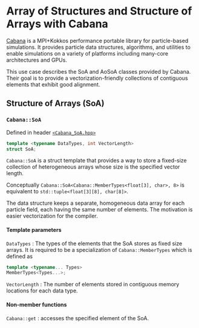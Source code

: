 # Array of Structures and Structure of Arrays with Cabana

[Cabana](https://github.com/ECP-copa/Cabana) is a MPI+Kokkos performance portable library for particle-based simulations.  It provides particle data structures, algorithms, and utilities to enable simulations on a variety of platforms including many-core architectures and GPUs.

This use case describes the SoA and AoSoA classes provided by Cabana.  Their goal is to provide a vectorization-friendly collections of contiguous elements that exhibit good alignment.

## Structure of Arrays (SoA)

### `Cabana::SoA`
Defined in header [`<Cabana_SoA.hpp>`](https://github.com/ECP-copa/Cabana/blob/master/core/src/Cabana_SoA.hpp)
```C++
template <typename DataTypes, int VectorLength>
struct SoA;
```

`Cabana::SoA` is a struct template that provides a way to store a fixed-size collection of heterogeneous arrays whose size is the specified vector length.

Conceptually `Cabana::SoA<Cabana::MemberTypes<float[3], char>, 8>` is equivalent to `std::tuple<float[3][8], char[8]>`.

The data structure keeps a separate, homogeneous data array for each particle field, each having the same number of elements.  The motivation is easier vectorization for the compiler.


#### Template parameters
`DataTypes`
: The types of the elements that the SoA stores as fixed size arrays.
It is required to be a specialization of `Cabana::MemberTypes` which is defined as
```C++
template <typename... Types>
MemberTypes<Types...>;
```

`VectorLength`
: The number of elements stored in contiguous memory locations for each data type.

#### Non-member functions
`Cabana::get`
: accesses the specified element of the SoA.